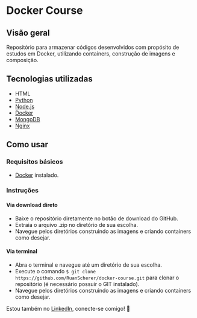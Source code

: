 # Docker Course

## Visão geral
Repositório para armazenar códigos desenvolvidos com propósito de estudos em Docker, utilizando containers, construção de imagens e composição.

## Tecnologias utilizadas
- HTML
- [Python](https://www.python.org/)
- [Node.js](https://nodejs.org/en/)
- [Docker](https://www.docker.com/)
- [MongoDB](https://www.mongodb.com/)
- [Nginx](https://www.nginx.com/)

## Como usar
### Requisitos básicos
- [Docker](https://www.docker.com/) instalado.

### Instruções
#### Via download direto
- Baixe o repositório diretamente no botão de download do GitHub.
- Extraia o arquivo .zip no diretório de sua escolha.
- Navegue pelos diretórios construindo as imagens e criando containers como desejar.

#### Via terminal
- Abra o terminal e navegue até um diretório de sua escolha.
- Execute o comando `$ git clone https://github.com/RuanScherer/docker-course.git` para clonar o repositório (é necessário possuir o GIT instalado).
- Navegue pelos diretórios construindo as imagens e criando containers como desejar.

Estou também no [LinkedIn](https://www.linkedin.com/in/ruan-scherer/), conecte-se comigo! :rocket: